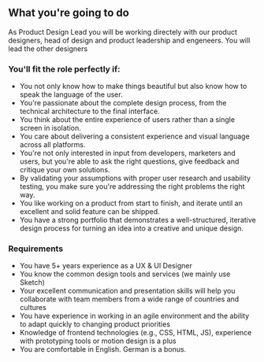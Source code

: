 ## What you're going to do

As Product Design Lead you will be working directely with our product designers, head of design and product leadership and engeneers. You will lead the other designers 

### You'll fit the role perfectly if:

* You not only know how to make things beautiful but also know how to speak the language of the user.
* You're passionate about the complete design process, from the technical architecture to the final interface.
* You think about the entire experience of users rather than a single screen in isolation.
* You care about delivering a consistent experience and visual language across all platforms.
* You're not only interested in input from developers, marketers and users, but you're able to ask the right questions, give feedback and critique your own solutions.
* By validating your assumptions with proper user research and usability testing, you make sure you're addressing the right problems the right way.
* You like working on a product from start to finish, and iterate until an excellent and solid feature can be shipped.
* You have a strong portfolio that demonstrates a well-structured, iterative design process for turning an idea into a creative and unique design.

### Requirements
* You have 5+ years experience as a UX & UI Designer
* You know the common design tools and services (we mainly use Sketch)
* Your excellent communication and presentation skills will help you collaborate with team members from a wide range of countries and cultures
* You have experience in working in an agile environment and the ability to adapt quickly to changing product priorities
* Knowledge of frontend technologies (e.g., CSS, HTML, JS), experience with prototyping tools or motion design is a plus
* You are comfortable in English. German is a bonus.
